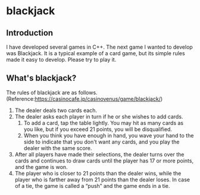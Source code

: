 # blackjack

## Introduction
I have developed several games in C++. The next game I wanted to develop was Blackjack. It is a typical example of a card game, but its simple rules made it easy to develop. Please try to play it.
## What's blackjack?
The rules of blackjack are as follows.
(Reference:https://casinocafe.jp/casinovenus/game/blackjack/)

1. The dealer deals two cards each.
1. The dealer asks each player in turn if he or she wishes to add cards.
    1. To add a card, tap the table lightly. You may hit as many cards as you like, but if you exceed 21 points, you will be disqualified.
    1. When you think you have enough in hand, you wave your hand to the side to indicate that you don't want any cards, and you play the dealer with the same score.
1. After all players have made their selections, the dealer turns over the cards and continues to draw cards until the player has 17 or more points, and the game is won.
1. The player who is closer to 21 points than the dealer wins, while the player who is farther away from 21 points than the dealer loses. In case of a tie, the game is called a “push” and the game ends in a tie.
